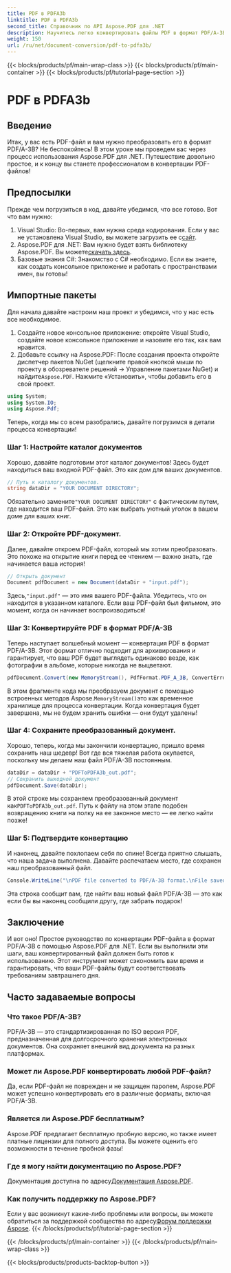 ```yaml
---
title: PDF в PDFA3b
linktitle: PDF в PDFA3b
second_title: Справочник по API Aspose.PDF для .NET
description: Научитесь легко конвертировать файлы PDF в формат PDF/A-3B с помощью Aspose.PDF для .NET в этом пошаговом руководстве.
weight: 150
url: /ru/net/document-conversion/pdf-to-pdfa3b/
---
```


{{< blocks/products/pf/main-wrap-class >}}
{{< blocks/products/pf/main-container >}}
{{< blocks/products/pf/tutorial-page-section >}}

# PDF в PDFA3b

## Введение

Итак, у вас есть PDF-файл и вам нужно преобразовать его в формат PDF/A-3B? Не беспокойтесь! В этом уроке мы проведем вас через процесс использования Aspose.PDF для .NET. Путешествие довольно простое, и к концу вы станете профессионалом в конвертации PDF-файлов!

## Предпосылки

Прежде чем погрузиться в код, давайте убедимся, что все готово. Вот что вам нужно:

1. Visual Studio: Во-первых, вам нужна среда кодирования. Если у вас не установлена Visual Studio, вы можете загрузить ее с[сайт](https://visualstudio.microsoft.com/).
2.  Aspose.PDF для .NET: Вам нужно будет взять библиотеку Aspose.PDF. Вы можете[скачать здесь](https://releases.aspose.com/pdf/net/).
3. Базовые знания C#: Знакомство с C# необходимо. Если вы знаете, как создать консольное приложение и работать с пространствами имен, вы готовы!

## Импортные пакеты

Для начала давайте настроим наш проект и убедимся, что у нас есть все необходимое.

1. Создайте новое консольное приложение: откройте Visual Studio, создайте новое консольное приложение и назовите его так, как вам нравится.
2.  Добавьте ссылку на Aspose.PDF: После создания проекта откройте диспетчер пакетов NuGet (щелкните правой кнопкой мыши по проекту в обозревателе решений -> Управление пакетами NuGet) и найдите`Aspose.PDF`. Нажмите «Установить», чтобы добавить его в свой проект.

```csharp
using System;
using System.IO;
using Aspose.Pdf;
```

Теперь, когда мы со всем разобрались, давайте погрузимся в детали процесса конвертации!

### Шаг 1: Настройте каталог документов

Хорошо, давайте подготовим этот каталог документов! Здесь будет находиться ваш входной PDF-файл. Это как дом для ваших документов.

```csharp
// Путь к каталогу документов.
string dataDir = "YOUR DOCUMENT DIRECTORY";
```

 Обязательно замените`"YOUR DOCUMENT DIRECTORY"` с фактическим путем, где находится ваш PDF-файл. Это как выбрать уютный уголок в вашем доме для ваших книг. 

### Шаг 2: Откройте PDF-документ.

Далее, давайте откроем PDF-файл, который мы хотим преобразовать. Это похоже на открытие книги перед ее чтением — важно знать, где начинается ваша история!

```csharp
// Открыть документ
Document pdfDocument = new Document(dataDir + "input.pdf");
```

 Здесь,`"input.pdf"` — это имя вашего PDF-файла. Убедитесь, что он находится в указанном каталоге. Если ваш PDF-файл был фильмом, это момент, когда он начинает воспроизводиться!

### Шаг 3: Конвертируйте PDF в формат PDF/A-3B

Теперь наступает волшебный момент — конвертация PDF в формат PDF/A-3B. Этот формат отлично подходит для архивирования и гарантирует, что ваш PDF будет выглядеть одинаково везде, как фотографии в альбоме, которые никогда не выцветают.

```csharp
pdfDocument.Convert(new MemoryStream(), PdfFormat.PDF_A_3B, ConvertErrorAction.Delete);
```

 В этом фрагменте кода мы преобразуем документ с помощью встроенных методов Aspose.`MemoryStream()`это как временное хранилище для процесса конвертации. Когда конвертация будет завершена, мы не будем хранить ошибки — они будут удалены!

### Шаг 4: Сохраните преобразованный документ.

Хорошо, теперь, когда мы закончили конвертацию, пришло время сохранить наш шедевр! Вот где вся тяжелая работа окупается, поскольку мы делаем наш файл PDF/A-3B постоянным.

```csharp
dataDir = dataDir + "PDFToPDFA3b_out.pdf";
// Сохранить выходной документ
pdfDocument.Save(dataDir);
```

 В этой строке мы сохраняем преобразованный документ как`PDFToPDFA3b_out.pdf`. Путь к файлу на этом этапе подобен возвращению книги на полку на ее законное место — ее легко найти позже!

### Шаг 5: Подтвердите конвертацию

И наконец, давайте похлопаем себя по спине! Всегда приятно слышать, что наша задача выполнена. Давайте распечатаем место, где сохранен наш преобразованный файл.

```csharp
Console.WriteLine("\nPDF file converted to PDF/A-3B format.\nFile saved at " + dataDir);
```

Эта строка сообщит вам, где найти ваш новый файл PDF/A-3B — это как если бы вы наконец сообщили другу, где забрать подарок!

## Заключение

И вот оно! Простое руководство по конвертации PDF-файла в формат PDF/A-3B с помощью Aspose.PDF для .NET. Если вы выполнили эти шаги, ваш конвертированный файл должен быть готов к использованию. Этот инструмент может сэкономить вам время и гарантировать, что ваши PDF-файлы будут соответствовать требованиям завтрашнего дня.

## Часто задаваемые вопросы

### Что такое PDF/A-3B?
PDF/A-3B — это стандартизированная по ISO версия PDF, предназначенная для долгосрочного хранения электронных документов. Она сохраняет внешний вид документа на разных платформах.

### Может ли Aspose.PDF конвертировать любой PDF-файл?
Да, если PDF-файл не поврежден и не защищен паролем, Aspose.PDF может успешно конвертировать его в различные форматы, включая PDF/A-3B.

### Является ли Aspose.PDF бесплатным?
Aspose.PDF предлагает бесплатную пробную версию, но также имеет платные лицензии для полного доступа. Вы можете оценить его возможности в течение пробной фазы!

### Где я могу найти документацию по Aspose.PDF?
 Документация доступна по адресу[Документация Aspose.PDF](https://reference.aspose.com/pdf/net/).

### Как получить поддержку по Aspose.PDF?
Если у вас возникнут какие-либо проблемы или вопросы, вы можете обратиться за поддержкой сообщества по адресу[Форум поддержки Aspose](https://forum.aspose.com/c/pdf/10).
{{< /blocks/products/pf/tutorial-page-section >}}

{{< /blocks/products/pf/main-container >}}
{{< /blocks/products/pf/main-wrap-class >}}

{{< blocks/products/products-backtop-button >}}
